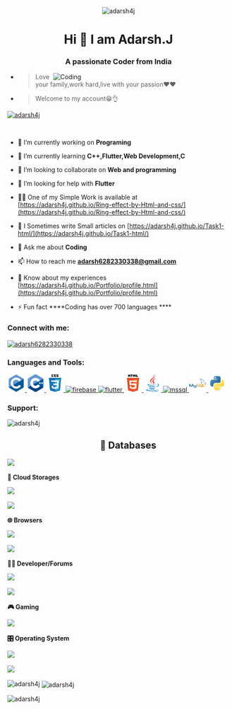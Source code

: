 <p align="center"> <img src="https://media.tenor.com/_i9AUV0dv_0AAAAC/welcome-banner.gif" alt="adarsh4j" /> </p>
<h1 align="center">Hi 👋 I am Adarsh.J</h1>
<h3 align="center">A passionate Coder from India</h3>
<img align="right" alt="Coding" width="400" src="https://miro.medium.com/v2/resize:fit:1100/0*7Q3yvSIv_t0ioJ-Z.gif">


- > Love your family,work hard,live with your passion❤️❤️

- > Welcome to my account😁👌 



<p align="left"> <a href="https://github.com/ryo-ma/github-profile-trophy"><img src="https://github-profile-trophy.vercel.app/?username=adarsh4j" alt="adarsh4j" /></a> </p>

<p align="left"> <a href="https://twitter.com/" target="blank"><img src="https://img.shields.io/twitter/follow/?logo=twitter&style=for-the-badge" alt="" /></a> </p>

- 🔭 I’m currently working on **Programing**

- 🌱 I’m currently learning **C++,Flutter,Web Development,C**

- 👯 I’m looking to collaborate on **Web and programming**

- 🤝 I’m looking for help with **Flutter**

- 👨‍💻 One of my Simple Work is available at [https://adarsh4j.github.io/Ring-effect-by-Html-and-css/](https://adarsh4j.github.io/Ring-effect-by-Html-and-css/)

- 📝 I Sometimes write Small articles on [https://adarsh4j.github.io/Task1-html/](https://adarsh4j.github.io/Task1-html/)

- 💬 Ask me about **Coding**

- 📫 How to reach me **adarsh6282330338@gmail.com**

- 📄 Know about my experiences [https://adarsh4j.github.io/Portfolio/profile.html](https://adarsh4j.github.io/Portfolio/profile.html)

- ⚡ Fun fact ****Coding has over 700 languages ****

<h3 align="left">Connect with me:</h3>
<p align="left">
<a href="https://www.hackerrank.com/adarsh6282330338" target="blank"><img align="center" src="https://raw.githubusercontent.com/rahuldkjain/github-profile-readme-generator/master/src/images/icons/Social/hackerrank.svg" alt="adarsh6282330338" height="30" width="40" /></a>
</p>

<h3 align="left">Languages and Tools:</h3>
<p align="left"> <a href="https://www.cprogramming.com/" target="_blank" rel="noreferrer"> <img src="https://raw.githubusercontent.com/devicons/devicon/master/icons/c/c-original.svg" alt="c" width="40" height="40"/> </a> <a href="https://www.w3schools.com/cpp/" target="_blank" rel="noreferrer"> <img src="https://raw.githubusercontent.com/devicons/devicon/master/icons/cplusplus/cplusplus-original.svg" alt="cplusplus" width="40" height="40"/> </a> <a href="https://www.w3schools.com/css/" target="_blank" rel="noreferrer"> <img src="https://raw.githubusercontent.com/devicons/devicon/master/icons/css3/css3-original-wordmark.svg" alt="css3" width="40" height="40"/> </a> <a href="https://firebase.google.com/" target="_blank" rel="noreferrer"> <img src="https://www.vectorlogo.zone/logos/firebase/firebase-icon.svg" alt="firebase" width="40" height="40"/> </a> <a href="https://flutter.dev" target="_blank" rel="noreferrer"> <img src="https://www.vectorlogo.zone/logos/flutterio/flutterio-icon.svg" alt="flutter" width="40" height="40"/> </a> <a href="https://www.w3.org/html/" target="_blank" rel="noreferrer"> <img src="https://raw.githubusercontent.com/devicons/devicon/master/icons/html5/html5-original-wordmark.svg" alt="html5" width="40" height="40"/> </a> <a href="https://www.java.com" target="_blank" rel="noreferrer"> <img src="https://raw.githubusercontent.com/devicons/devicon/master/icons/java/java-original.svg" alt="java" width="40" height="40"/> </a> <a href="https://www.microsoft.com/en-us/sql-server" target="_blank" rel="noreferrer"> <img src="https://www.svgrepo.com/show/303229/microsoft-sql-server-logo.svg" alt="mssql" width="40" height="40"/> </a> <a href="https://www.mysql.com/" target="_blank" rel="noreferrer"> <img src="https://raw.githubusercontent.com/devicons/devicon/master/icons/mysql/mysql-original-wordmark.svg" alt="mysql" width="40" height="40"/> </a> <a href="https://www.python.org" target="_blank" rel="noreferrer"> <img src="https://raw.githubusercontent.com/devicons/devicon/master/icons/python/python-original.svg" alt="python" width="40" height="40"/> </a> </p>

<h3 align="left">Support:</h3>
<p><a href="https://www.buymeacoffee.com/adarsh4j"> <img align="left" src="https://cdn.buymeacoffee.com/buttons/v2/default-yellow.png" height="50" width="210" alt="adarsh4j" /></a></p><br>

<h2 align="left">💾 Databases</h3>
<p><img src="https://img.shields.io/badge/MySQL-00000F?style=for-the-badge&logo=mysql&logoColor=white"/></p>


**📂 Cloud Storages**
<p><img src="https://img.shields.io/badge/Google%20Drive-4285F4?style=for-the-badge&logo=googledrive&logoColor=white"/></p>
<p><img src="https://img.shields.io/badge/OneDrive-0078D4.svg?style=for-the-badge&logo=microsoftonedrive&logoColor=white"/></p>

**🌐 Browsers**
<p><img src="https://img.shields.io/badge/Google%20Chrome-4285F4?style=for-the-badge&logo=GoogleChrome&logoColor=white"/></p>
<p><img src="https://img.shields.io/badge/Edge-0078D7?style=for-the-badge&logo=Microsoft-edge&logoColor=white"/></p>

**🧑‍💻 Developer/Forums**
<p><img src="https://img.shields.io/badge/CodeChef-%23964B00.svg?style=for-the-badge&logo=CodeChef&logoColor=white"/></p>
<p><img src="https://img.shields.io/badge/Quora-%23B92B27.svg?style=for-the-badge&logo=Quora&logoColor=white"/></p>

**🎮 Gaming**
<p><img src="https://img.shields.io/badge/epicgames-%23313131.svg?style=for-the-badge&logo=epicgames&logoColor=white"/></p>

**🎛️ Operating System**
<p><img src="https://img.shields.io/badge/Linux-FCC624?style=for-the-badge&logo=linux&logoColor=black"/></p>
<p><img src="https://img.shields.io/badge/Windows%2011-%230079d5.svg?style=for-the-badge&logo=Windows%2011&logoColor=white"/></p>

<p><img align="left" src="https://github-readme-stats.vercel.app/api/top-langs?username=adarsh4j&show_icons=true&locale=en&layout=compact" alt="adarsh4j" /></p>

<p>&nbsp;<img align="center" src="https://github-readme-stats.vercel.app/api?username=adarsh4j&show_icons=true&locale=en" alt="adarsh4j" /></p>

<p><img align="center" src="https://github-readme-streak-stats.herokuapp.com/?user=adarsh4j&" alt="adarsh4j" /></p>


